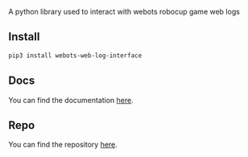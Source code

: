 A python library used to interact with webots robocup game web logs

## Install

```bash
pip3 install webots-web-log-interface
```

## Docs

You can find the documentation [here](html/webots_web_log_interface).

## Repo

You can find the repository [here](https://github.com/bit-bots/webots-web-log-interface/tree/main).

